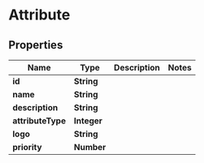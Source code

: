# Attribute

## Properties

| Name              | Type        | Description | Notes |
| ----------------- | ----------- | ----------- | ----- |
| **id**            | **String**  |             |
| **name**          | **String**  |             |
| **description**   | **String**  |             |
| **attributeType** | **Integer** |             |
| **logo**          | **String**  |             |
| **priority**      | **Number**  |             |
